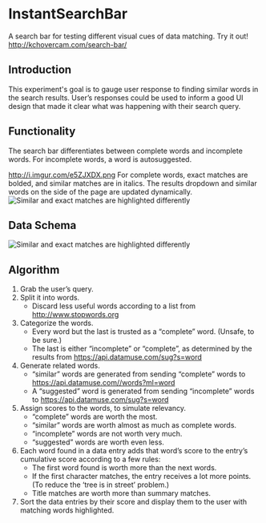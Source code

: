 # InstantSearchBar
A search bar for testing different visual cues of data matching.
Try it out!
http://kchovercam.com/search-bar/

## Introduction
This experiment's goal is to gauge user response to finding similar words in the search results. User’s responses could be used to inform a good UI design that made it clear what was happening with their search query. 

## Functionality
The search bar differentiates between complete words and incomplete words. For incomplete words, a word is autosuggested.

http://i.imgur.com/e5ZJXDX.png
For complete words, exact matches are bolded, and similar matches are in italics. The results dropdown and similar words on the side of the page are updated dynamically.
![Similar and exact matches are highlighted differently](http://i.imgur.com/F7SvCCb.png)

## Data Schema
![Similar and exact matches are highlighted differently](http://i.imgur.com/e5ZJXDX.png)

## Algorithm
1.	Grab the user’s query.
2.	Split it into words.
    - Discard less useful words according to a list from http://www.stopwords.org
3.	Categorize the words.
    - Every word but the last is trusted as a “complete” word. (Unsafe, to be sure.)
    - The last is either “incomplete” or “complete”, as determined by the results from https://api.datamuse.com/sug?s=word
4.	Generate related words.
    - “similar” words are generated from sending “complete” words to  https://api.datamuse.com//words?ml=word
    - A “suggested” word is generated from sending “incomplete” words to https://api.datamuse.com/sug?s=word
5.	Assign scores to the words, to simulate relevancy.
    - “complete” words are worth the most.
    - “similar” words are worth almost as much as complete words.
    - “incomplete” words are not worth very much.
    - “suggested” words are worth even less.
6.	Each word found in a data entry adds that word’s score to the entry’s cumulative score according to a few rules:
    - The first word found is worth more than the next words.
    - If the first character matches, the entry receives a lot more points. (To reduce the ‘tree is in street’ problem.)
    - Title matches are worth more than summary matches.
7.	Sort the data entries by their score and display them to the user with matching words highlighted.
